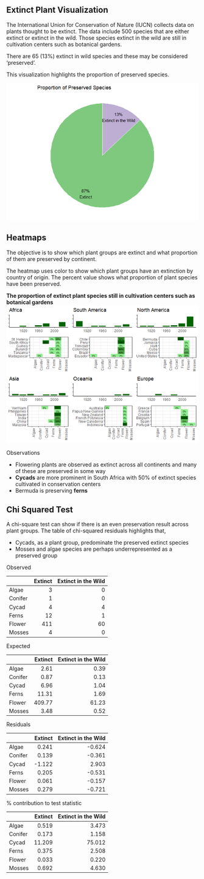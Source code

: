 Extinct Plant Visualization
---------------------------

The International Union for Conservation of Nature (IUCN) collects data
on plants thought to be extinct. The data include 500 species that are
either extinct or extinct in the wild. Those species extinct in the wild
are still in cultivation centers such as botanical gardens.

There are 65 (13%) extinct in wild species and these may be considered
‘preserved’.

This visualization highlights the proportion of preserved species.

![](ExtinctPlants_files/figure-markdown_github/PieChart-1.png)

Heatmaps
--------

The objective is to show which plant groups are extinct and what
proportion of them are preserved by continent.

The heatmap uses color to show which plant groups have an extinction by
country of origin. The percent value shows what proportion of plant
species have been preserved.

**The proportion of extinct plant species still in cultivation centers
such as botanical gardens**
![](ExtinctPlants_files/figure-markdown_github/displayHeatMap-1.png)

Observations

-   Flowering plants are observed as extinct across all continents and
    many of these are preserved in some way
-   **Cycads** are more prominent in South Africa with 50% of extinct
    species cultivated in conservation centers
-   Bermuda is preserving **ferns**

Chi Squared Test
----------------

A chi-square test can show if there is an even preservation result
across plant groups. The table of chi-squared residuals highlights that,

-   Cycads, as a plant group, predominate the preserved extinct species
-   Mosses and algae species are perhaps underrepresented as a preserved
    group

Observed
<table class="table" style="width: auto !important; margin-left: auto; margin-right: auto;">
<thead>
<tr>
<th style="text-align:left;">
</th>
<th style="text-align:right;">
Extinct
</th>
<th style="text-align:right;">
Extinct in the Wild
</th>
</tr>
</thead>
<tbody>
<tr>
<td style="text-align:left;">
Algae
</td>
<td style="text-align:right;">
3
</td>
<td style="text-align:right;">
0
</td>
</tr>
<tr>
<td style="text-align:left;">
Conifer
</td>
<td style="text-align:right;">
1
</td>
<td style="text-align:right;">
0
</td>
</tr>
<tr>
<td style="text-align:left;">
Cycad
</td>
<td style="text-align:right;">
4
</td>
<td style="text-align:right;">
4
</td>
</tr>
<tr>
<td style="text-align:left;">
Ferns
</td>
<td style="text-align:right;">
12
</td>
<td style="text-align:right;">
1
</td>
</tr>
<tr>
<td style="text-align:left;">
Flower
</td>
<td style="text-align:right;">
411
</td>
<td style="text-align:right;">
60
</td>
</tr>
<tr>
<td style="text-align:left;">
Mosses
</td>
<td style="text-align:right;">
4
</td>
<td style="text-align:right;">
0
</td>
</tr>
</tbody>
</table>
Expected
<table class="table" style="width: auto !important; margin-left: auto; margin-right: auto;">
<thead>
<tr>
<th style="text-align:left;">
</th>
<th style="text-align:right;">
Extinct
</th>
<th style="text-align:right;">
Extinct in the Wild
</th>
</tr>
</thead>
<tbody>
<tr>
<td style="text-align:left;">
Algae
</td>
<td style="text-align:right;">
2.61
</td>
<td style="text-align:right;">
0.39
</td>
</tr>
<tr>
<td style="text-align:left;">
Conifer
</td>
<td style="text-align:right;">
0.87
</td>
<td style="text-align:right;">
0.13
</td>
</tr>
<tr>
<td style="text-align:left;">
Cycad
</td>
<td style="text-align:right;">
6.96
</td>
<td style="text-align:right;">
1.04
</td>
</tr>
<tr>
<td style="text-align:left;">
Ferns
</td>
<td style="text-align:right;">
11.31
</td>
<td style="text-align:right;">
1.69
</td>
</tr>
<tr>
<td style="text-align:left;">
Flower
</td>
<td style="text-align:right;">
409.77
</td>
<td style="text-align:right;">
61.23
</td>
</tr>
<tr>
<td style="text-align:left;">
Mosses
</td>
<td style="text-align:right;">
3.48
</td>
<td style="text-align:right;">
0.52
</td>
</tr>
</tbody>
</table>
Residuals
<table class="table" style="width: auto !important; margin-left: auto; margin-right: auto;">
<thead>
<tr>
<th style="text-align:left;">
</th>
<th style="text-align:right;">
Extinct
</th>
<th style="text-align:right;">
Extinct in the Wild
</th>
</tr>
</thead>
<tbody>
<tr>
<td style="text-align:left;">
Algae
</td>
<td style="text-align:right;">
0.241
</td>
<td style="text-align:right;">
-0.624
</td>
</tr>
<tr>
<td style="text-align:left;">
Conifer
</td>
<td style="text-align:right;">
0.139
</td>
<td style="text-align:right;">
-0.361
</td>
</tr>
<tr>
<td style="text-align:left;">
Cycad
</td>
<td style="text-align:right;">
-1.122
</td>
<td style="text-align:right;">
2.903
</td>
</tr>
<tr>
<td style="text-align:left;">
Ferns
</td>
<td style="text-align:right;">
0.205
</td>
<td style="text-align:right;">
-0.531
</td>
</tr>
<tr>
<td style="text-align:left;">
Flower
</td>
<td style="text-align:right;">
0.061
</td>
<td style="text-align:right;">
-0.157
</td>
</tr>
<tr>
<td style="text-align:left;">
Mosses
</td>
<td style="text-align:right;">
0.279
</td>
<td style="text-align:right;">
-0.721
</td>
</tr>
</tbody>
</table>
% contribution to test statistic
<table class="table" style="width: auto !important; margin-left: auto; margin-right: auto;">
<thead>
<tr>
<th style="text-align:left;">
</th>
<th style="text-align:right;">
Extinct
</th>
<th style="text-align:right;">
Extinct in the Wild
</th>
</tr>
</thead>
<tbody>
<tr>
<td style="text-align:left;">
Algae
</td>
<td style="text-align:right;">
0.519
</td>
<td style="text-align:right;">
3.473
</td>
</tr>
<tr>
<td style="text-align:left;">
Conifer
</td>
<td style="text-align:right;">
0.173
</td>
<td style="text-align:right;">
1.158
</td>
</tr>
<tr>
<td style="text-align:left;">
Cycad
</td>
<td style="text-align:right;">
11.209
</td>
<td style="text-align:right;">
75.012
</td>
</tr>
<tr>
<td style="text-align:left;">
Ferns
</td>
<td style="text-align:right;">
0.375
</td>
<td style="text-align:right;">
2.508
</td>
</tr>
<tr>
<td style="text-align:left;">
Flower
</td>
<td style="text-align:right;">
0.033
</td>
<td style="text-align:right;">
0.220
</td>
</tr>
<tr>
<td style="text-align:left;">
Mosses
</td>
<td style="text-align:right;">
0.692
</td>
<td style="text-align:right;">
4.630
</td>
</tr>
</tbody>
</table>
